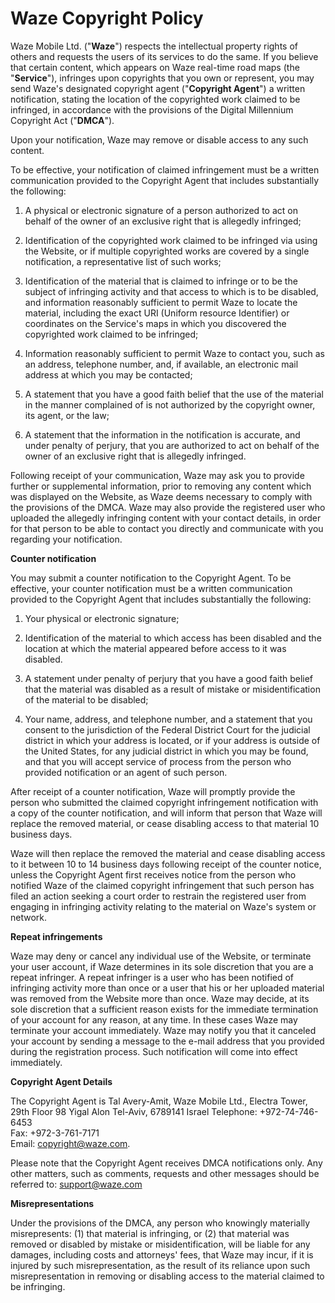 Waze Copyright Policy
=====================

Waze Mobile Ltd. ("**Waze**") respects the intellectual property rights of others and requests the users of its services to do the same. If you believe that certain content, which appears on Waze real-time road maps (the "**Service**"), infringes upon copyrights that you own or represent, you may send Waze's designated copyright agent ("**Copyright Agent**") a written notification, stating the location of the copyrighted work claimed to be infringed, in accordance with the provisions of the Digital Millennium Copyright Act ("**DMCA**").

Upon your notification, Waze may remove or disable access to any such content.

To be effective, your notification of claimed infringement must be a written communication provided to the Copyright Agent that includes substantially the following:

1. A physical or electronic signature of a person authorized to act on behalf of the owner of an exclusive right that is allegedly infringed;
    
2. Identification of the copyrighted work claimed to be infringed via using the Website, or if multiple copyrighted works are covered by a single notification, a representative list of such works;
    
3. Identification of the material that is claimed to infringe or to be the subject of infringing activity and that access to which is to be disabled, and information reasonably sufficient to permit Waze to locate the material, including the exact URI (Uniform resource Identifier) or coordinates on the Service's maps in which you discovered the copyrighted work claimed to be infringed;
    
4. Information reasonably sufficient to permit Waze to contact you, such as an address, telephone number, and, if available, an electronic mail address at which you may be contacted;
    
5. A statement that you have a good faith belief that the use of the material in the manner complained of is not authorized by the copyright owner, its agent, or the law;
    
6. A statement that the information in the notification is accurate, and under penalty of perjury, that you are authorized to act on behalf of the owner of an exclusive right that is allegedly infringed.
    

Following receipt of your communication, Waze may ask you to provide further or supplemental information, prior to removing any content which was displayed on the Website, as Waze deems necessary to comply with the provisions of the DMCA. Waze may also provide the registered user who uploaded the allegedly infringing content with your contact details, in order for that person to be able to contact you directly and communicate with you regarding your notification.

**Counter notification**

You may submit a counter notification to the Copyright Agent. To be effective, your counter notification must be a written communication provided to the Copyright Agent that includes substantially the following:

1. Your physical or electronic signature;
    
2. Identification of the material to which access has been disabled and the location at which the material appeared before access to it was disabled.
    
3. A statement under penalty of perjury that you have a good faith belief that the material was disabled as a result of mistake or misidentification of the material to be disabled;
    
4. Your name, address, and telephone number, and a statement that you consent to the jurisdiction of the Federal District Court for the judicial district in which your address is located, or if your address is outside of the United States, for any judicial district in which you may be found, and that you will accept service of process from the person who provided notification or an agent of such person.
    

After receipt of a counter notification, Waze will promptly provide the person who submitted the claimed copyright infringement notification with a copy of the counter notification, and will inform that person that Waze will replace the removed material, or cease disabling access to that material 10 business days.

Waze will then replace the removed the material and cease disabling access to it between 10 to 14 business days following receipt of the counter notice, unless the Copyright Agent first receives notice from the person who notified Waze of the claimed copyright infringement that such person has filed an action seeking a court order to restrain the registered user from engaging in infringing activity relating to the material on Waze's system or network.

**Repeat infringements**

Waze may deny or cancel any individual use of the Website, or terminate your user account, if Waze determines in its sole discretion that you are a repeat infringer. A repeat infringer is a user who has been notified of infringing activity more than once or a user that his or her uploaded material was removed from the Website more than once. Waze may decide, at its sole discretion that a sufficient reason exists for the immediate termination of your account for any reason, at any time. In these cases Waze may terminate your account immediately. Waze may notify you that it canceled your account by sending a message to the e-mail address that you provided during the registration process. Such notification will come into effect immediately.

**Copyright Agent Details**

The Copyright Agent is Tal Avery-Amit, Waze Mobile Ltd., Electra Tower, 29th Floor 98 Yigal Alon Tel-Aviv, 6789141 Israel Telephone: +972-74-746-6453  
Fax: +972-3-761-7171  
Email: [copyright@waze.com](mailto:copyright@linqmap.com).

Please note that the Copyright Agent receives DMCA notifications only. Any other matters, such as comments, requests and other messages should be referred to: [support@waze.com](mailto:support@waze.com)

**Misrepresentations**

Under the provisions of the DMCA, any person who knowingly materially misrepresents: (1) that material is infringing, or (2) that material was removed or disabled by mistake or misidentification, will be liable for any damages, including costs and attorneys' fees, that Waze may incur, if it is injured by such misrepresentation, as the result of its reliance upon such misrepresentation in removing or disabling access to the material claimed to be infringing.